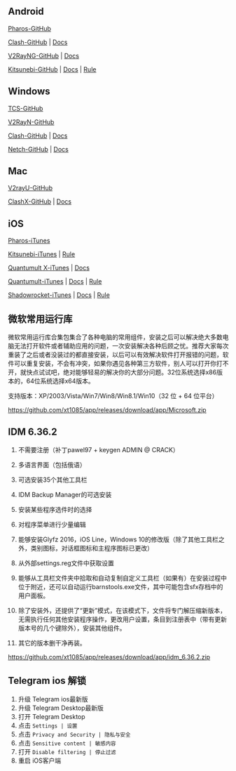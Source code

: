 ## Android

[Pharos-GitHub](https://github.com/PharosVip/Pharos-Android-Test/releases/latest)

[Clash-GitHub](https://github.com/xt1085/app/releases/tag/app) \| [Docs](https://merlinblog.xyz/wiki/cfa.html)

[V2RayNG-GitHub](https://github.com/2dust/v2rayNG/releases/latest) \| [Docs](https://merlinblog.xyz/wiki/v2rayng.html)

[Kitsunebi-GitHub](https://github.com/xt1085/app/releases/tag/app) \| [Docs](https://merlinblog.xyz/wiki/kitsunebi.html) \| [Rule](https://raw.githubusercontent.com/ConnersHua/Profiles/master/Kitsunebi/Pro.conf)

## Windows

[TCS-GitHub](https://github.com/KevinZonda/trojan-client-slim/releases/latest)

[V2RayN-GitHub](https://github.com/2dust/v2rayN/releases/latest)

[Clash-GitHub](https://github.com/Fndroid/clash_for_windows_pkg/releases/latest) \| [Docs](https://merlinblog.xyz/wiki/cfw.html)

[Netch-GitHub](https://github.com/NetchX/Netch/releases/latest) \| [Docs](https://merlinblog.xyz/wiki/netch.html)


## Mac

[V2rayU-GitHub](https://github.com/yanue/V2rayU/releases/latest)

[ClashX-GitHub](https://github.com/yichengchen/clashX/releases/latest) \| [Docs](https://merlinblog.xyz/wiki/ClashX.html)

## iOS

[Pharos-iTunes](https://apps.apple.com/us/app/pharos-pro/id1456610173)

[Kitsunebi-iTunes](https://itunes.apple.com/us/app/kitsunebi-proxy-utility/id1446584073?mt=8) \| [Rule](https://raw.githubusercontent.com/ConnersHua/Profiles/master/Kitsunebi/Pro.conf)

[Quantumult X-iTunes](https://apps.apple.com/us/app/quantumult-x/id1443988620) \| [Docs](https://merlinblog.xyz/wiki/quanx.html)

[Quantumult-iTunes](https://itunes.apple.com/us/app/quantumult/id1252015438?mt=8) \| [Docs](https://merlinblog.xyz/wiki/quan.html) \| [Rule](https://raw.githubusercontent.com/ConnersHua/Profiles/master/Quantumult/Pro.conf)

[Shadowrocket-iTunes](https://apps.apple.com/us/app/shadowrocket/id932747118) \| [Docs](https://merlinblog.xyz/wiki/shadowrocket.html) \| [Rule](https://raw.githubusercontent.com/ConnersHua/Profiles/master/Shadow/Pro.conf)


## 微软常用运行库

微软常用运行库合集包集合了各种电脑的常用组件，安装之后可以解决绝大多数电脑无法打开软件或者辅助应用的问题，一次安装解决各种后顾之忧。推荐大家每次重装了之后或者没装过的都直接安装，以后可以有效解决软件打开报错的问题，软件可以重复安装，不会有冲突，如果你遇见各种第三方软件，别人可以打开你打不开，就快点试试吧，绝对能够轻易的解决你的大部分问题。32位系统选择x86版本的，64位系统选择x64版本。

支持版本：XP/2003/Vista/Win7/Win8/Win8.1/Win10（32 位 + 64 位平台）

https://github.com/xt1085/app/releases/download/app/Microsoft.zip

## IDM 6.36.2

1. 不需要注册（补丁pawel97 + keygen ADMIN @ CRACK）
  
2. 多语言界面（包括俄语）
  
3. 可选安装35个其他工具栏
  
4. IDM Backup Manager的可选安装
  
5. 安装某些程序选件时的选择
       
6. 对程序菜单进行少量编辑
  
7. 能够安装Glyfz 2016，iOS Line，Windows 10的修改版（除了其他工具栏之外，类别图标，对话框图标和主程序图标已更改）
       
8. 从外部settings.reg文件中获取设置
  
9. 能够从工具栏文件夹中拾取和自动复制自定义工具栏（如果有）在安装过程中位于附近，还可以自动运行barnstools.exe文件，其中可能包含sfx存档中的用户面板。

10. 除了安装外，还提供了“更新”模式，在该模式下，文件将专门解压缩新版本，无需执行任何其他安装程序操作，更改用户设置，条目到注册表中（带有更新版本号的几个键除外），安装其他组件。

11. 其它的版本删干净再装。

https://github.com/xt1085/app/releases/download/app/idm_6.36.2.zip

## Telegram ios 解锁

1.  升级 Telegram ios最新版
2.  升级 Telegram Desktop最新版
3.  打开 Telegram Desktop
4.  点击 `Settings | 设置`
5.  点击 `Privacy and Security | 隐私与安全`
6.  点击 `Sensitive content | 敏感内容`
7.  打开 `Disable filtering | 停止过滤`
8.  重启 iOS客户端
